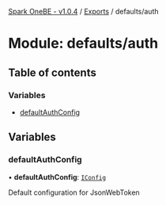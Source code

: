 [Spark OneBE - v1.0.4](../README.md) / [Exports](../modules.md) / defaults/auth

# Module: defaults/auth

## Table of contents

### Variables

- [defaultAuthConfig](defaults_auth.md#defaultauthconfig)

## Variables

### defaultAuthConfig

• **defaultAuthConfig**: [`IConfig`](../interfaces/System_IConfig.IConfig.md)

Default configuration for JsonWebToken
